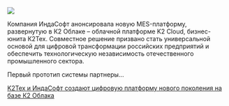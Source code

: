 <!--2025-08-06 13:06:36-->
<div class="yb">
  <div class="rss habr"><img src="https://habrastorage.org/getpro/habr/upload_files/cc9/e61/657/cc9e61657c8d37495bf0af6b20862325.jpg" /><p>Компания ИндаСофт анонсировала новую MES-платформу, развернутую в К2 Облаке – облачной платформе K2 Cloud, бизнес-юнита К2Тех. Совместное решение призвано стать универсальной основой для цифровой трансформации российских предприятий и обеспечить технологическую независимость отечественного промышленного сектора.</p><p>Первый прототип системы партнеры... <p class="titl"><a href="https://habr.com/ru/companies/k2tech/news/934670/?utm_source=habrahabr&utm_medium=rss&utm_campaign=934670">K2Тех и ИндаСофт создают цифровую платформу нового поколения на базе К2 Облака</a></p></div>
</div>
